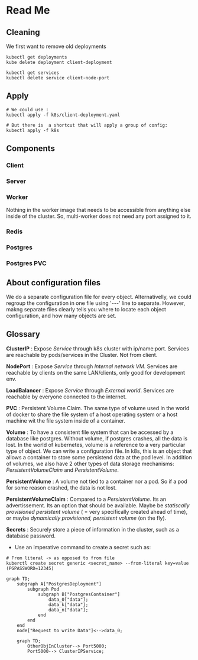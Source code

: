 # Read Me


## Cleaning 

We first want to remove old deployments
```
kubectl get deployments
kube delete deployment client-deployment

kubectl get services
kubectl delete service client-node-port
```

## Apply

```
# We could use : 
kubectl apply -f k8s/client-deployment.yaml 

# But there is  a shortcut that will apply a group of config:
kubectl apply -f k8s
```

## Components

### Client

### Server

### Worker

Nothing in the worker image that needs to be accessible from anything else inside of the cluster. So, multi-worker does not need any port assigned to it.
 
### Redis

### Postgres

### Postgres PVC

## About configuration files

We do a separate configuration file for every object.
Alternativelly, we could regroup the configuration in one file using '---' line to separate.
However, makng separate files clearly tells you where to locate each object configuration, and how many objects are set.


 ## Glossary
**ClusterIP** : Expose *Service* through k8s cluster with ip/name:port. Services are reachable by pods/services in the Cluster. Not from client.

**NodePort** : Expose *Service* through *Internal network VM*. Services are reachable by clients on the same LAN/clients, only good for development env.

**LoadBalancer** : Expose *Service* through *External world*. Services are reachable by everyone connected to the internet. 

**PVC** : Persistent Volume Claim. The same type of volume used in the world of docker to share the file system of a host operating system or a host machine wit the file system inside of a container.

**Volume** :  To have a consistent file system that can be accessed by a database like postgres. Without volume, if postgres crashes, all the data is lost.
In the world of kubernetes, volume is a reference to a very particular type of object. We can write a configuration file. In k8s, this is an object that allows a container to store some persistend data at the pod level.
In addition of volumes, we also have 2 other types of data storage mechanisms: *PersistentVolumeClaim* and *PersistentVolume*. 

**PersistentVolume** : A volume not tied to a container nor a pod. So if a pod for some reason crashed, the data is not lost.

**PersistentVolumeClaim** : Compared to a *PersistentVolume*. Its an advertissement. Its an option that should be available.
Maybe be *statiscally provisioned persistent volume* ( = very specifically created ahead of time), or maybe *dynamically provisioned, persistent volume* (on the fly). 

**Secrets** : Securely store a piece of information in the cluster, such as a database password.
- Use an imperative command to create a secret such as: 
```
# From literal -> as opposed to from file
kuberctl create secret generic <secret_name> --from-literal key=value
(PGPASSWORD=12345)
```



```mermaid
graph TD;
    subgraph A["PostgresDeployment"]
        subgraph Pod
            subgraph B["PostgresContainer"]
                data_0["data"];
                data_k["data"];
                data_n["data"];
            end
        end
    end
    node["Request to write Data"]<-->data_0;
```

```mermaid
    graph TD;
        OtherObjInCluster--> Port5000;
        Port5000--> ClusterIPService;

```